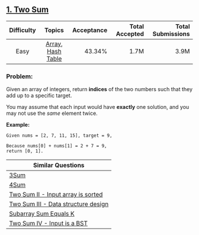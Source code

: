 ## [1. Two Sum](https://leetcode.com/problems/two-sum/)

| Difficulty | Topics | Acceptance | Total Accepted | Total Submissions |
| :-: | :-: | --: | --: | --: |
| Easy | [Array](https://leetcode.com/tag/array/), [Hash Table](https://leetcode.com/tag/hash-table/) | 43.34% | 1.7M | 3.9M |

### Problem:

Given an array of integers, return **indices** of the two numbers such that they add up to a specific target.

You may assume that each input would have **exactly** one solution, and you may not use the *same* element twice.

**Example:**

```
Given nums = [2, 7, 11, 15], target = 9,

Because nums[0] + nums[1] = 2 + 7 = 9,
return [0, 1].
```

| Similar Questions |
| --- |
| [3Sum](https://leetcode.com/problems/3sum/) |
| [4Sum](https://leetcode.com/problems/4sum/) |
| [Two Sum II - Input array is sorted](https://leetcode.com/problems/two-sum-ii-input-array-is-sorted/) |
| [Two Sum III - Data structure design](https://leetcode.com/problems/two-sum-iii-data-structure-design/) |
| [Subarray Sum Equals K](https://leetcode.com/problems/subarray-sum-equals-k/) |
| [Two Sum IV - Input is a BST](https://leetcode.com/problems/two-sum-iv-input-is-a-bst/) |
